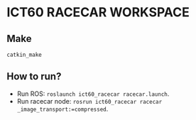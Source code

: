 # ICT60 RACECAR WORKSPACE


## Make

~~~
catkin_make
~~~

## How to run?

- Run ROS: `roslaunch ict60_racecar racecar.launch`.
- Run racecar node: `rosrun ict60_racecar racecar _image_transport:=compressed`.
